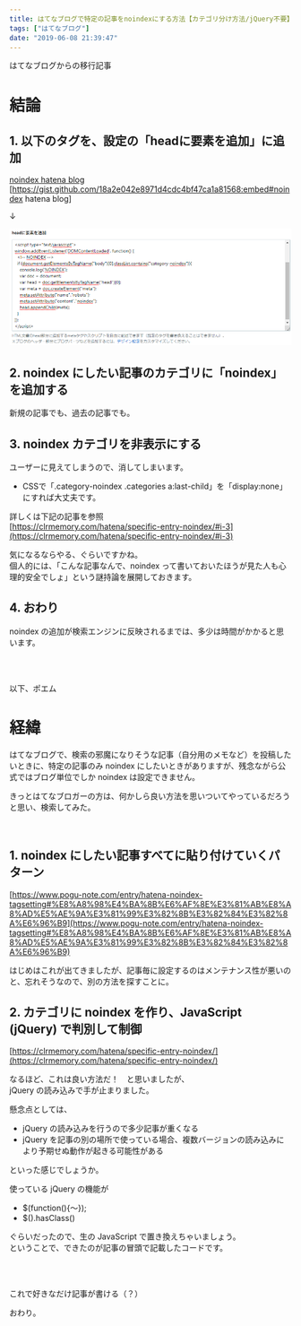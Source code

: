 ```yaml
---
title: はてなブログで特定の記事をnoindexにする方法【カテゴリ分け方法/jQuery不要】
tags: ["はてなブログ"]
date: "2019-06-08 21:39:47"
---
```


<div class="alert info">
はてなブログからの移行記事
</div>

# 結論

## 1. 以下のタグを、設定の「headに要素を追加」に追加

[noindex hatena blog](https://gist.github.com/18a2e042e8971d4cdc4bf47ca1a81568)  
[https://gist.github.com/18a2e042e8971d4cdc4bf47ca1a81568:embed#noindex hatena blog]

↓

![20190608211627](20190608211627.png)

## 2. noindex にしたい記事のカテゴリに「noindex」を追加する
新規の記事でも、過去の記事でも。

## 3. noindex カテゴリを非表示にする
ユーザーに見えてしまうので、消してしまいます。  

* CSSで「.category-noindex .categories a:last-child」を「display:none」にすれば大丈夫です。

詳しくは下記の記事を参照  
[https://clrmemory.com/hatena/specific-entry-noindex/#i-3](https://clrmemory.com/hatena/specific-entry-noindex/#i-3)

気になるならやる、ぐらいですかね。  
個人的には、「こんな記事なんで、noindex って書いておいたほうが見た人も心理的安全でしょ」という謎持論を展開しておきます。

## 4. おわり
noindex の追加が検索エンジンに反映されるまでは、多少は時間がかかると思います。

<br>

<Br>

以下、ポエム

# 経緯

はてなブログで、検索の邪魔になりそうな記事（自分用のメモなど）を投稿したいときに、特定の記事のみ noindex にしたいときがありますが、残念ながら公式ではブログ単位でしか noindex は設定できません。

きっとはてなブロガーの方は、何かしら良い方法を思いついてやっているだろうと思い、検索してみた。

<br>

## 1. noindex にしたい記事すべてに貼り付けていくパターン

[https://www.pogu-note.com/entry/hatena-noindex-tagsetting#%E8%A8%98%E4%BA%8B%E6%AF%8E%E3%81%AB%E8%A8%AD%E5%AE%9A%E3%81%99%E3%82%8B%E3%82%84%E3%82%8A%E6%96%B9](https://www.pogu-note.com/entry/hatena-noindex-tagsetting#%E8%A8%98%E4%BA%8B%E6%AF%8E%E3%81%AB%E8%A8%AD%E5%AE%9A%E3%81%99%E3%82%8B%E3%82%84%E3%82%8A%E6%96%B9)

はじめはこれが出てきましたが、記事毎に設定するのはメンテナンス性が悪いのと、忘れそうなので、別の方法を探すことに。

## 2. カテゴリに noindex を作り、JavaScript (jQuery) で判別して制御

[https://clrmemory.com/hatena/specific-entry-noindex/](https://clrmemory.com/hatena/specific-entry-noindex/)

なるほど、これは良い方法だ！　と思いましたが、  
jQuery の読み込みで手が止まりました。

懸念点としては、

* jQuery の読み込みを行うので多少記事が重くなる
* jQuery を記事の別の場所で使っている場合、複数バージョンの読み込みにより予期せぬ動作が起きる可能性がある  

といった感じでしょうか。

使っている jQuery の機能が

* $(function(){～});
* $().hasClass()

ぐらいだったので、生の JavaScript で置き換えちゃいましょう。  
ということで、できたのが記事の冒頭で記載したコードです。

<br>

<br>

これで好きなだけ記事が書ける（？）

おわり。

<br>
